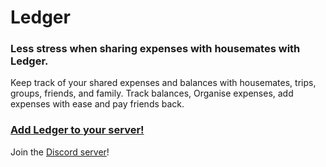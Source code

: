 # Ledger

### Less stress when sharing expenses with housemates with Ledger. 
Keep track of your shared expenses and balances with housemates, trips, groups, friends, and family. Track balances, Organise expenses, add expenses with ease and pay friends back. 

### [Add Ledger to your server!](https://discord.com/api/oauth2/authorize?client_id=881405149585735720&permissions=11328&scope=bot%20applications.commands)

Join the [Discord server](https://discord.gg/PXghnVMB)!